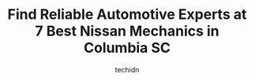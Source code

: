 ---
layout: ampstory
image: https://images.unsplash.com/photo-1639927662977-8794d56a9050?ixlib=rb-4.0.3&ixid=MnwxMjA3fDB8MHxwaG90by1wYWdlfHx8fGVufDB8fHx8&auto=format&fit=crop&w=640&h=853&q=80
author: techidn
featured: false
description: When it comes to maintaining and repairing your vehicle in Columbia SC, USA, you deserve nothing but the best. Thats why the 7 best Nissan Mechanic in the area are here to offer their exper
title: Find Reliable Automotive Experts at 7 Best Nissan Mechanics in Columbia SC
cover:
   title: Find Reliable Automotive Experts at 7 Best Nissan Mechanics in Columbia SC
   subtitle: Rickpate
   background: https://images.unsplash.com/photo-1639927662977-8794d56a9050?ixlib=rb-4.0.3&ixid=MnwxMjA3fDB8MHxwaG90by1wYWdlfHx8fGVufDB8fHx8&auto=format&fit=crop&w=640&h=853&q=80

pages: 
 - layout: thirds
   top: <h1>#1 Dick Smith Nissan of St. Andrews</h1>
   bottom: "<p>This review is very late because of a series of unfortunate events, but I had to get it done! Dare I say I felt comfortable and didnt have to worry that I was being tric</p>"
   background: https://www.knot35.com/toplist/wp-content/uploads/2023/06/best-nissan-mechanic-1-in-columbia-sc-1685833754.jpeg
   backgroundblur: true
 - layout: thirds
   top: <h1>#2 Brown Motor Works Northeast</h1>
   bottom: "<p>520 Clemson Rd, Columbia, SC 29229, United States</p>"
   background: https://www.knot35.com/toplist/wp-content/uploads/2023/06/best-nissan-mechanic-2-in-columbia-sc-1685833754.jpeg
   cta:
      link: https://www.knot35.com/toplist/find-reliable-automotive-experts-at-7-best-nissan-mechanics-in-columbia-sc/
      text: Find Reliable Automotive Experts at 7 Best Nissan Mechanics in Columbia SC
 - layout: thirds
   top: <h1>#3 C & C Automotive Your Car Care Pros - Columbia</h1>
   bottom: "<p>4031 Broad River Rd, Columbia, SC 29210, United States</p>"
   background: https://www.knot35.com/toplist/wp-content/uploads/2023/06/best-nissan-mechanic-3-in-columbia-sc-1685833755.jpeg
   cta:
      link: https://www.knot35.com/toplist/find-reliable-automotive-experts-at-7-best-nissan-mechanics-in-columbia-sc/
      text: Find Reliable Automotive Experts at 7 Best Nissan Mechanics in Columbia SC
 - layout: thirds
   top: <h1>#4 Philips Auto Tech</h1>
   bottom: "<p>3137 Two Notch Rd, Columbia, SC 29204, United States</p>"
   background: https://images.unsplash.com/photo-1522441815192-d9f04eb0615c?ixlib=rb-4.0.3&ixid=MnwxMjA3fDB8MHxwaG90by1wYWdlfHx8fGVufDB8fHx8&auto=format&fit=crop&w=640&h=853&q=80
   cta:
      link: https://www.knot35.com/toplist/find-reliable-automotive-experts-at-7-best-nissan-mechanics-in-columbia-sc/
      text: Find Reliable Automotive Experts at 7 Best Nissan Mechanics in Columbia SC
 - layout: thirds
   top: <h1>#5 Dannys Automotive</h1>
   bottom: "<p>1121 Sparkleberry Ln Ext, Columbia, SC 29223, United States</p>"
   background: https://images.unsplash.com/photo-1608411404720-c8f0417bcdba?ixlib=rb-4.0.3&ixid=MnwxMjA3fDB8MHxwaG90by1wYWdlfHx8fGVufDB8fHx8&auto=format&fit=crop&w=640&h=853&q=80
   cta:
      link: https://www.knot35.com/toplist/find-reliable-automotive-experts-at-7-best-nissan-mechanics-in-columbia-sc/
      text: Find Reliable Automotive Experts at 7 Best Nissan Mechanics in Columbia SC
 - layout: thirds
   top: <h1>#6 Import Specialties of Columbia</h1>
   bottom: "<p>2100 Rosewood Dr, Columbia, SC 29205, United States</p>"
   background: https://images.unsplash.com/photo-1591393223703-56fe1347ac62?ixlib=rb-4.0.3&ixid=MnwxMjA3fDB8MHxwaG90by1wYWdlfHx8fGVufDB8fHx8&auto=format&fit=crop&w=640&h=853&q=80
   cta:
      link: https://www.knot35.com/toplist/find-reliable-automotive-experts-at-7-best-nissan-mechanics-in-columbia-sc/
      text: Find Reliable Automotive Experts at 7 Best Nissan Mechanics in Columbia SC
 - layout: thirds
   top: <h1>#7 Broad River Auto Repair</h1>
   bottom: "<p>3931 Broad River Rd # B, Columbia, SC 29210, United States</p>"
   background: https://images.unsplash.com/photo-1613843873231-1447db182f97?ixlib=rb-4.0.3&ixid=MnwxMjA3fDB8MHxwaG90by1wYWdlfHx8fGVufDB8fHx8&auto=format&fit=crop&w=640&h=853&q=80
   cta:
      link: https://www.knot35.com/toplist/find-reliable-automotive-experts-at-7-best-nissan-mechanics-in-columbia-sc/
      text: Find Reliable Automotive Experts at 7 Best Nissan Mechanics in Columbia SC
 - layout: thirds
   middle: Continue reading...
   background: https://images.unsplash.com/photo-1608501821300-4f99e58bba77?ixlib=rb-4.0.3&ixid=MnwxMjA3fDB8MHxwaG90by1wYWdlfHx8fGVufDB8fHx8&auto=format&fit=crop&w=640&h=853&q=80
   cta:
      link: https://www.knot35.com/toplist/find-reliable-automotive-experts-at-7-best-nissan-mechanics-in-columbia-sc/
      text: Find Reliable Automotive Experts at 7 Best Nissan Mechanics in Columbia SC
      
---